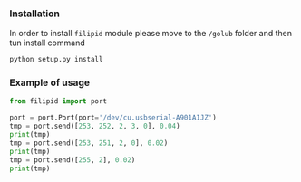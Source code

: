### Installation

In order to install `filipid` module please move to the `/golub` folder and then tun install command

```bash
python setup.py install
```

### Example of usage

```python
from filipid import port

port = port.Port(port='/dev/cu.usbserial-A901A1JZ')
tmp = port.send([253, 252, 2, 3, 0], 0.04)
print(tmp)
tmp = port.send([253, 251, 2, 0], 0.02)
print(tmp)
tmp = port.send([255, 2], 0.02)
print(tmp)
```